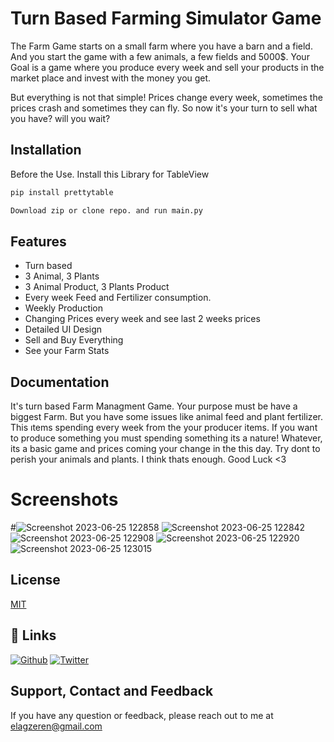 # Turn Based Farming Simulator Game 
The Farm Game starts on a small farm where you have a barn and a field. And you start the game with a few animals, a few fields and 5000$.
Your Goal is a game where you produce every week and sell your products in the market place and invest with the money you get.

But everything is not that simple! Prices change every week, sometimes the prices crash and sometimes they can fly.
So now it's your turn to sell what you have? will you wait?


## Installation
Before the Use. Install this Library for TableView

```bash
pip install prettytable
```

```bash
Download zip or clone repo. and run main.py
```
    
## Features
- Turn based 
- 3 Animal, 3 Plants
- 3 Animal Product, 3 Plants Product
- Every week Feed and Fertilizer consumption.
- Weekly Production
- Changing Prices every week and see last 2 weeks prices
- Detailed UI Design
- Sell and Buy Everything
- See your Farm Stats

## Documentation
It's turn based Farm Managment Game. Your purpose must be have a biggest Farm.
But you have some issues like animal feed and plant fertilizer. This ıtems spending every week from the your producer items.
If you want to produce something you must spending something its a nature!
Whatever, its a basic game and prices coming your change in the this day.
Try dont to perish your animals and plants.
I think thats enough. Good Luck <3


# Screenshots
#![Screenshot 2023-06-25 122858](https://github.com/ErenElagz/PyFarm/assets/125195062/61f4e1af-892b-4ad0-aacc-65bea44e7e24)
![Screenshot 2023-06-25 122842](https://github.com/ErenElagz/PyFarm/assets/125195062/172a41da-7748-496a-97aa-5f41745d7f04)
![Screenshot 2023-06-25 122908](https://github.com/ErenElagz/PyFarm/assets/125195062/7c1667fb-6157-4625-a036-81058ba7f024)
![Screenshot 2023-06-25 122920](https://github.com/ErenElagz/PyFarm/assets/125195062/7360476f-66dc-496f-baa9-97022fcb6b3e)
![Screenshot 2023-06-25 123015](https://github.com/ErenElagz/PyFarm/assets/125195062/51bf062d-1379-4e93-a6cb-3ce872651a4d)


## License
[MIT](https://choosealicense.com/licenses/mit/)


## 🔗 Links
[![Github](https://img.shields.io/badge/my_portfolio-000?style=for-the-badge&logo=ko-fi&logoColor=white)](https://github.com/ErenElagz)
[![Twitter](https://img.shields.io/badge/twitter-1DA1F2?style=for-the-badge&logo=twitter&logoColor=white)](https://twitter.com/ErenElagz)

## Support, Contact and Feedback
If you have any question or feedback, please reach out to me at elagzeren@gmail.com


